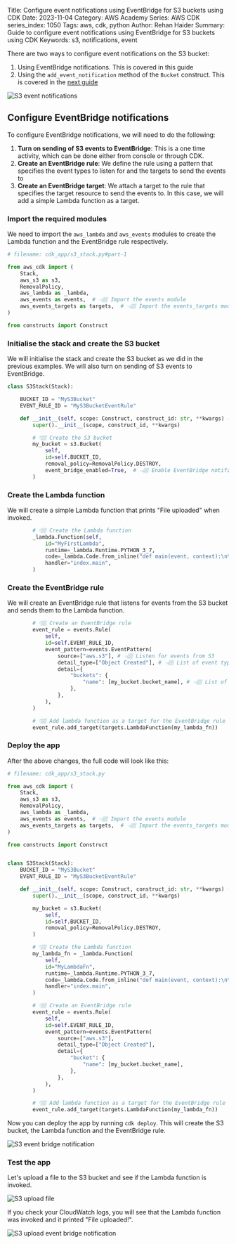 Title: Configure event notifications using EventBridge for S3 buckets using CDK
Date: 2023-11-04
Category: AWS Academy
Series: AWS CDK
series_index: 1050
Tags: aws, cdk, python
Author: Rehan Haider
Summary: Guide to configure event notifications using EventBridge for S3 buckets using CDK
Keywords: s3, notifications, event



There are two ways to configure event notifications on the S3 bucket:

1. Using EventBridge notifications. This is covered in this guide
2. Using the `add_event_notification` method of the `Bucket` construct. This is covered in the [next guide]({filename}50001060-cdk-s3-event-notifications.md)

![S3 event notifications]({static}/images/aws/50001050-02-event-notification-options.png)


## Configure EventBridge notifications

To configure EventBridge notifications, we will need to do the following:

1. **Turn on sending of S3 events to EventBridge**: This is a one time activity, which can be done either from console or through CDK.
2. **Create an EventBridge rule**: We define the rule using a pattern that specifies the event types to listen for and the targets to send the events to
3. **Create an EventBridge target**: We attach a target to the rule that specifies the target resource to send the events to. In this case, we will add a simple Lambda function as a target.


### Import the required modules
We need to import the `aws_lambda` and `aws_events` modules to create the Lambda function and the EventBridge rule respectively.

```python
# filename: cdk_app/s3_stack.py#part-1

from aws_cdk import (
    Stack,
    aws_s3 as s3,
    RemovalPolicy,
    aws_lambda as _lambda,
    aws_events as events,  # 👈🏽 Import the events module
    aws_events_targets as targets,  # 👈🏽 Import the events_targets module
)

from constructs import Construct
```

### Initialise the stack and create the S3 bucket

We will initialise the stack and create the S3 bucket as we did in the previous examples. We will also turn on sending of S3 events to EventBridge.

```python
class S3Stack(Stack):

    BUCKET_ID = "MyS3Bucket"
    EVENT_RULE_ID = "MyS3BucketEventRule"

    def __init__(self, scope: Construct, construct_id: str, **kwargs) -> None:
        super().__init__(scope, construct_id, **kwargs)

        # 👇🏽 Create the S3 bucket
        my_bucket = s3.Bucket(
            self,
            id=self.BUCKET_ID,
            removal_policy=RemovalPolicy.DESTROY,
            event_bridge_enabled=True,  # 👈🏽 Enable EventBridge notifications
        )
```

### Create the Lambda function

We will create a simple Lambda function that prints "File uploaded" when invoked.

```python
        # 👇🏽 Create the Lambda function
        _lambda.Function(self, 
            id="MyFirstLambda",
            runtime=_lambda.Runtime.PYTHON_3_7,
            code=_lambda.Code.from_inline("def main(event, context):\n\tprint('File Uploaded')"),
            handler="index.main",
        )
```

### Create the EventBridge rule

We will create an EventBridge rule that listens for events from the S3 bucket and sends them to the Lambda function.

```python
        # 👇🏽 Create an EventBridge rule
        event_rule = events.Rule(
            self,
            id=self.EVENT_RULE_ID,
            event_pattern=events.EventPattern(
                source=["aws.s3"], # 👈🏽 Listen for events from S3
                detail_type=["Object Created"], # 👈🏽 List of event types to listen for
                detail={
                    "buckets": {
                        "name": [my_bucket.bucket_name], # 👈🏽 List of buckets to listen to
                    },
                },
            ),
        )

        # 👇🏽 Add lambda function as a target for the EventBridge rule
        event_rule.add_target(targets.LambdaFunction(my_lambda_fn))
```

### Deploy the app

After the above changes, the full code will look like this:

```python
# filename: cdk_app/s3_stack.py

from aws_cdk import (
    Stack,
    aws_s3 as s3,
    RemovalPolicy,
    aws_lambda as _lambda,
    aws_events as events,  # 👈🏽 Import the events module
    aws_events_targets as targets,  # 👈🏽 Import the events_targets module
)

from constructs import Construct


class S3Stack(Stack):
    BUCKET_ID = "MyS3Bucket"
    EVENT_RULE_ID = "MyS3BucketEventRule"

    def __init__(self, scope: Construct, construct_id: str, **kwargs) -> None:
        super().__init__(scope, construct_id, **kwargs)

        my_bucket = s3.Bucket(
            self,
            id=self.BUCKET_ID,
            removal_policy=RemovalPolicy.DESTROY,
        )

        # 👇🏽 Create the Lambda function
        my_lambda_fn = _lambda.Function(
            self,
            id="MyLambdaFn",
            runtime=_lambda.Runtime.PYTHON_3_7,
            code=_lambda.Code.from_inline("def main(event, context):\n\tprint('File uploaded!')"),
            handler="index.main",
        )

        # 👇🏽 Create an EventBridge rule
        event_rule = events.Rule(
            self,
            id=self.EVENT_RULE_ID,
            event_pattern=events.EventPattern(
                source=["aws.s3"],
                detail_type=["Object Created"],
                detail={
                    "bucket": {
                        "name": [my_bucket.bucket_name],
                    },
                },
            ),
        )

        # 👇🏽 Add lambda function as a target for the EventBridge rule
        event_rule.add_target(targets.LambdaFunction(my_lambda_fn))
```


Now you can deploy the app by running `cdk deploy`. This will create the S3 bucket, the Lambda function and the EventBridge rule.

![S3 event bridge notification]({static}/images/aws/50001050-01-event-bridge-s3-notification.png)


### Test the app
Let's upload a file to the S3 bucket and see if the Lambda function is invoked.

![S3 upload file]({static}/images/aws/50001050-03-upload-to-s3.gif)

If you check your CloudWatch logs, you will see that the Lambda function was invoked and it printed "File uploaded!".

![S3 upload event bridge notification]({static}/images/aws/50001050-04-event-bridge-success.png)
